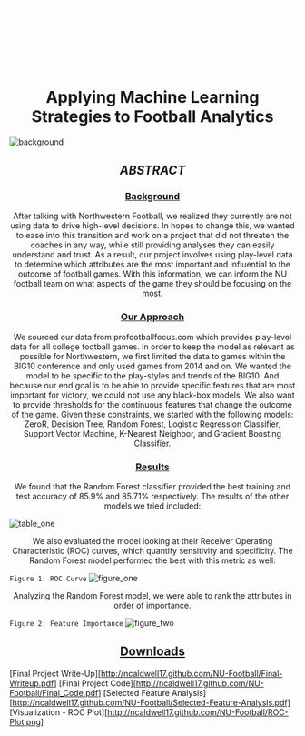 <h3 style="text-align:center; color:white;"><i>Noah Caldwell-Gatsos</i></h3>
<h3 style="text-align:center; color:white;"><i>Vamsi Banda</i></h3>
<h3 style="text-align:center; color:white;"><i>Eric Yang</i></h3>


<h1 style="text-align:center;">Applying Machine Learning Strategies to Football Analytics</h1>

![background](https://raw.githubusercontent.com/ncaldwell17/ncaldwell17.github.io/master/_source/_images/background.jpg)


<h2 style="text-align:center;"><i>ABSTRACT</i></h2>

<h3 style="text-align:center;"><u>Background</u></h3>
<p style="text-align:center;">After talking with Northwestern Football, we realized they currently are not using data to drive high-level decisions. In hopes to change this, we wanted to ease into this transition and work on a project that did not threaten the coaches in any way, while still providing analyses they can easily understand and trust. As a result, our project involves using play-level data to determine which attributes are the most important and influential to the outcome of football games. With this information, we can inform the NU football team on what aspects of the game they should be focusing on the most.</p>

<h3 style="text-align:center;"><u>Our Approach</u></h3>
<p style="text-align:center;">We sourced our data from profootballfocus.com which provides play-level data for all college football games. In order to keep the model as relevant as possible for Northwestern, we first limited the data to games within the BIG10 conference and only used games from 2014 and on. We wanted the model to be specific to the play-styles and trends of the BIG10. And because our end goal is to be able to provide specific features that are most important for victory, we could not use any black-box models. We also want to provide thresholds for the continuous features that change the outcome of the game. Given these constraints, we started with the following models: ZeroR, Decision Tree, Random Forest, Logistic Regression Classifier, Support Vector Machine, K-Nearest Neighbor, and Gradient Boosting Classifier.</p>

<h3 style="text-align:center;"><u>Results</u></h3>
<p style="text-align:center;">We found that the Random Forest classifier provided the best training and test accuracy of 85.9% and 85.71% respectively. The results of the other models we tried included:</p>

![table_one](https://raw.githubusercontent.com/ncaldwell17/ncaldwell17.github.io/master/_source/_images/Screen%20Shot%202018-12-11%20at%203.50.22%20PM.png)

<p style="text-align:center;">We also evaluated the model looking at their Receiver Operating Characteristic (ROC) curves, which quantify sensitivity and specificity. The Random Forest model performed the best with this metric as well:</p>

```Figure 1: ROC Curve```
![figure_one](https://user-images.githubusercontent.com/30561629/49846220-dd50a280-fd8f-11e8-9e74-0e15f1e14a56.png)

<p style="text-align:center;">Analyzing the Random Forest model, we were able to rank the attributes in order of importance.</p>

```Figure 2: Feature Importance```
![figure_two](https://raw.githubusercontent.com/ncaldwell17/ncaldwell17.github.io/master/_source/_images/Importances.png)

<h2 style="text-align:center;"><u>Downloads</u></h2>

[Final Project Write-Up][http://ncaldwell17.github.com/NU-Football/Final-Writeup.pdf]
[Final Project Code][http://ncaldwell17.github.com/NU-Football/Final_Code.pdf]
[Selected Feature Analysis][http://ncaldwell17.github.com/NU-Football/Selected-Feature-Analysis.pdf]
[Visualization - ROC Plot][http://ncaldwell17.github.com/NU-Football/ROC-Plot.png]


